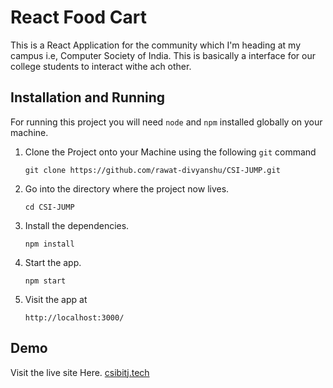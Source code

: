 
# React Food Cart

This is a React Application for the community which I'm heading at my campus i.e, Computer Society of India. This is basically a interface for our college students to interact withe ach other.


## Installation and Running

For running this project you will need ```node``` and ```npm``` installed globally on your machine.

1.  Clone the Project onto your Machine using the following ```git``` command

    ```
    git clone https://github.com/rawat-divyanshu/CSI-JUMP.git
    ```
    
    
2.  Go into the directory where the project now lives.

    ```
    cd CSI-JUMP
    ```
    
    
3.  Install the dependencies.
    
    ```
    npm install
    ```
    
    
4.  Start the app.
    
    ```
    npm start
    ```
    
    
5.  Visit the app at
    
    ```
    http://localhost:3000/
    ```
    

## Demo

Visit the live site Here. [csibitj.tech](https://csibitj.tech/)

  
